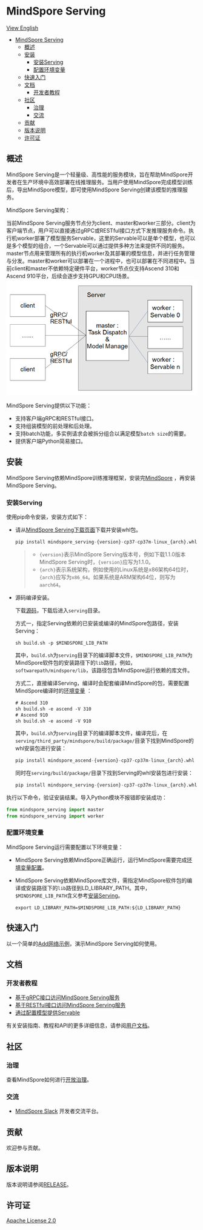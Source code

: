 # MindSpore Serving

[View English](./README.md)

<!-- TOC -->

- [MindSpore Serving](#mindspore-serving)
    - [概述](#概述)
    - [安装](#安装)
        - [安装Serving](#安装serving)
        - [配置环境变量](#配置环境变量)
    - [快速入门](#快速入门)
    - [文档](#文档)
        - [开发者教程](#开发者教程)
    - [社区](#社区)
        - [治理](#治理)
        - [交流](#交流)
    - [贡献](#贡献)
    - [版本说明](#版本说明)
    - [许可证](#许可证)

<!-- /TOC -->

## 概述

MindSpore Serving是一个轻量级、高性能的服务模块，旨在帮助MindSpore开发者在生产环境中高效部署在线推理服务。当用户使用MindSpore完成模型训练后，导出MindSpore模型，即可使用MindSpore Serving创建该模型的推理服务。  

MindSpore Serving架构：

当前MindSpore Serving服务节点分为client、master和worker三部分。client为客户端节点，用户可以直接通过gRPC或RESTful接口方式下发推理服务命令。执行机worker部署了模型服务Servable，这里的Servable可以是单个模型，也可以是多个模型的组合，一个Servable可以通过提供多种方法来提供不同的服务。master节点用来管理所有的执行机worker及其部署的模型信息，并进行任务管理与分发。master和worker可以部署在一个进程中，也可以部署在不同进程中。当前client和master不依赖特定硬件平台，worker节点仅支持Ascend 310和Ascend 910平台，后续会逐步支持GPU和CPU场景。  
<img src="docs/architecture.png" alt="MindSpore Architecture" width="600"/>

MindSpore Serving提供以下功能：

- 支持客户端gRPC和RESTful接口。
- 支持组装模型的前处理和后处理。
- 支持batch功能，多实例请求会被拆分组合以满足模型`batch size`的需要。
- 提供客户端Python简易接口。

## 安装

MindSpore Serving依赖MindSpore训练推理框架，安装完[MindSpore](https://gitee.com/mindspore/mindspore#%E5%AE%89%E8%A3%85) ，再安装MindSpore Serving。

### 安装Serving

使用pip命令安装，安装方式如下：

- 请从[MindSpore Serving下载页面](https://www.mindspore.cn/versions)下载并安装whl包。

    ```python
    pip install mindspore_serving-{version}-cp37-cp37m-linux_{arch}.whl
    ```

    > - `{version}`表示MindSpore Serving版本号，例如下载1.1.0版本MindSpore Serving时，`{version}`应写为1.1.0。
    > - `{arch}`表示系统架构，例如使用的Linux系统是x86架构64位时，`{arch}`应写为`x86_64`。如果系统是ARM架构64位，则写为`aarch64`。

- 源码编译安装。

    下载[源码](https://gitee.com/mindspore/serving)，下载后进入`serving`目录。

    方式一，指定Serving依赖的已安装或编译的MindSpore包路径，安装Serving：

    ```shell
    sh build.sh -p $MINDSPORE_LIB_PATH
    ```

    其中，`build.sh`为`serving`目录下的编译脚本文件，`$MINDSPORE_LIB_PATH`为MindSpore软件包的安装路径下的`lib`路径，例如，`softwarepath/mindspore/lib`，该路径包含MindSpore运行依赖的库文件。

    方式二，直接编译Serving，编译时会配套编译MindSpore的包，需要配置MindSpore编译时的[环境变量](https://gitee.com/mindspore/docs/blob/master/install/mindspore_ascend_install_source.md#配置环境变量) ：

    ```shell
    # Ascend 310
    sh build.sh -e ascend -V 310
    # Ascend 910
    sh build.sh -e ascend -V 910
    ```

    其中，`build.sh`为`serving`目录下的编译脚本文件，编译完后，在`serving/third_party/mindspore/build/package/`目录下找到MindSpore的whl安装包进行安装：

    ```python
    pip install mindspore_ascend-{version}-cp37-cp37m-linux_{arch}.whl
    ```

    同时在`serving/build/package/`目录下找到Serving的whl安装包进行安装：

    ```python
    pip install mindspore_serving-{version}-cp37-cp37m-linux_{arch}.whl
    ```

执行以下命令，验证安装结果。导入Python模块不报错即安装成功：

```python
from mindspore_serving import master
from mindspore_serving import worker
```

### 配置环境变量

MindSpore Serving运行需要配置以下环境变量：

- MindSpore Serving依赖MindSpore正确运行，运行MindSpore需要完成[环境变量配置](https://gitee.com/mindspore/docs/blob/master/install/mindspore_ascend_install_pip.md#%E9%85%8D%E7%BD%AE%E7%8E%AF%E5%A2%83%E5%8F%98%E9%87%8F)。

- MindSpore Serving依赖MindSpore库文件，需指定MindSpore软件包的编译或安装路径下的`lib`路径到LD_LIBRARY_PATH。其中，`$MINDSPORE_LIB_PATH`含义参考[安装Serving](https://gitee.com/mindspore/serving#%E5%AE%89%E8%A3%85serving)。

    ```shell
    export LD_LIBRARY_PATH=$MINDSPORE_LIB_PATH:${LD_LIBRARY_PATH}
    ```

## 快速入门

以一个简单的[Add网络示例](https://www.mindspore.cn/tutorial/inference/zh-CN/master/serving_example.html)，演示MindSpore Serving如何使用。

## 文档

### 开发者教程

- [基于gRPC接口访问MindSpore Serving服务](https://www.mindspore.cn/tutorial/inference/zh-CN/master/serving_grpc.html)
- [基于RESTful接口访问MindSpore Serving服务](https://www.mindspore.cn/tutorial/inference/zh-CN/master/serving_restful.html)
- [通过配置模型提供Servable](https://www.mindspore.cn/tutorial/inference/zh-CN/master/serving_model.html)

有关安装指南、教程和API的更多详细信息，请参阅[用户文档](https://www.mindspore.cn/doc/api_python/zh-CN/master/index.html)。

## 社区

### 治理

查看MindSpore如何进行[开放治理](https://gitee.com/mindspore/community/blob/master/governance.md)。

### 交流

- [MindSpore Slack](https://join.slack.com/t/mindspore/shared_invite/zt-dgk65rli-3ex4xvS4wHX7UDmsQmfu8w) 开发者交流平台。

## 贡献

欢迎参与贡献。

## 版本说明

版本说明请参阅[RELEASE](RELEASE.md)。

## 许可证

[Apache License 2.0](LICENSE)
